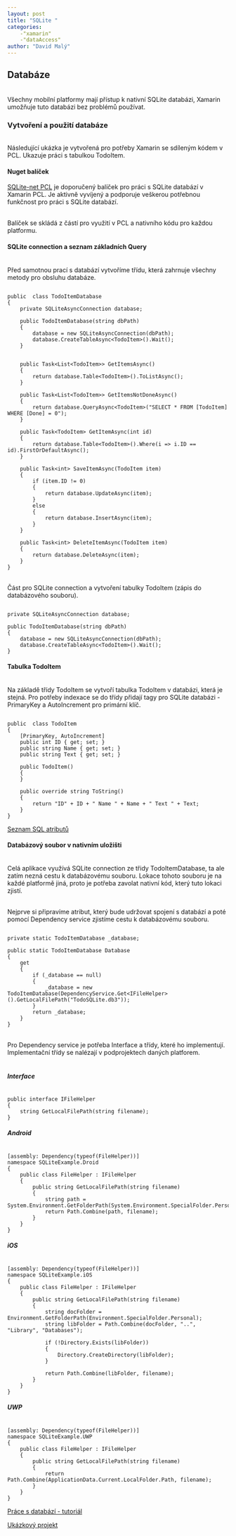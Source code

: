 ```yaml
---
layout: post
title: "SQLite "
categories:
    -"xamarin"
    -"dataAccess"
author: "David Malý"
--- 
```



## Databáze


<br>    Všechny mobilní platformy mají přístup k nativní SQLite databázi, Xamarin umožňuje tuto databázi bez problémů používat.<br>


### Vytvoření a použití databáze


<br>    Následující ukázka je vytvořená pro potřeby Xamarin se sdíleným kódem v PCL. Ukazuje práci s tabulkou TodoItem.<br>


#### Nuget balíček


[SQLite-net PCL](https://github.com/praeclarum/sqlite-net) je doporučený balíček pro práci s SQLite databází v Xamarin PCL. Je aktivně vyvíjený a podporuje veškerou potřebnou funkčnost pro práci s SQLite databází.<br>



<br>    Balíček se skládá z částí pro využití v PCL a nativního kódu pro každou platformu.<br>


#### SQLite connection a seznam základních Query


<br>    Před samotnou prací s databází vytvoříme třídu, která zahrnuje všechny metody pro obsluhu databáze.<br>


```

public  class TodoItemDatabase
{
    private SQLiteAsyncConnection database;

    public TodoItemDatabase(string dbPath)
    {
        database = new SQLiteAsyncConnection(dbPath);
        database.CreateTableAsync<TodoItem>().Wait();
    }


    public Task<List<TodoItem>> GetItemsAsync()
    {
        return database.Table<TodoItem>().ToListAsync();
    }

    public Task<List<TodoItem>> GetItemsNotDoneAsync()
    {
        return database.QueryAsync<TodoItem>("SELECT * FROM [TodoItem] WHERE [Done] = 0");
    }

    public Task<TodoItem> GetItemAsync(int id)
    {
        return database.Table<TodoItem>().Where(i => i.ID == id).FirstOrDefaultAsync();
    }

    public Task<int> SaveItemAsync(TodoItem item)
    {
        if (item.ID != 0)
        {
            return database.UpdateAsync(item);
        }
        else
        {
            return database.InsertAsync(item);
        }
    }

    public Task<int> DeleteItemAsync(TodoItem item)
    {
        return database.DeleteAsync(item);
    }
}

```


<br>    Část pro SQLite connection a vytvoření tabulky TodoItem (zápis do databázového souboru).<br>


```

private SQLiteAsyncConnection database;

public TodoItemDatabase(string dbPath)
{
    database = new SQLiteAsyncConnection(dbPath);
    database.CreateTableAsync<TodoItem>().Wait();
}

```

#### Tabulka TodoItem


<br>    Na základě třídy TodoItem se vytvoří tabulka TodoItem v databázi, která je stejná. Pro potřeby indexace se do třídy přidají tagy pro SQLite databázi - PrimaryKey a AutoIncrement pro primární klíč.<br>


```

public  class TodoItem
{
    [PrimaryKey, AutoIncrement]
    public int ID { get; set; }
    public string Name { get; set; }
    public string Text { get; set; }

    public TodoItem()
    {
    }

    public override string ToString()
    {
        return "ID" + ID + " Name " + Name + " Text " + Text;
    }
}

```
[Seznam SQL atributů](https://github.com/oysteinkrog/SQLite.Net-PCL/tree/master/src/SQLite.Net/Attributes)
#### Databázový soubor v nativním uložišti


<br>    Celá aplikace využívá SQLite connection ze třidy TodoItemDatabase, ta ale zatím nezná cestu k databázovému souboru. Lokace tohoto souboru je na každé platformě jiná, proto je potřeba zavolat nativní kód, který tuto lokaci zjistí.<br>



<br>    Nejprve si připravíme atribut, který bude udržovat spojení s databází a poté pomocí Dependency service zjistíme cestu k databázovému souboru.<br>


```

private static TodoItemDatabase _database;

public static TodoItemDatabase Database
{
    get
    {
        if (_database == null)
        {
            _database = new TodoItemDatabase(DependencyService.Get<IFileHelper>().GetLocalFilePath("TodoSQLite.db3"));
        }
        return _database;
    }
}

```


<br>    Pro Dependency service je potřeba Interface a třídy, které ho implementují. Implementační třídy se nalézají v podprojektech daných platforem.<br>


##### <br>    Interface<br>

```

public interface IFileHelper
{
    string GetLocalFilePath(string filename);
}

```

##### Android

```

[assembly: Dependency(typeof(FileHelper))]
namespace SQLiteExample.Droid
{
    public class FileHelper : IFileHelper
    {
        public string GetLocalFilePath(string filename)
        {
            string path = System.Environment.GetFolderPath(System.Environment.SpecialFolder.Personal);
            return Path.Combine(path, filename);
        }
    }
}

```

##### iOS

```

[assembly: Dependency(typeof(FileHelper))]
namespace SQLiteExample.iOS
{
    public class FileHelper : IFileHelper
    {
        public string GetLocalFilePath(string filename)
        {
            string docFolder = Environment.GetFolderPath(Environment.SpecialFolder.Personal);
            string libFolder = Path.Combine(docFolder, "..", "Library", "Databases");

            if (!Directory.Exists(libFolder))
            {
                Directory.CreateDirectory(libFolder);
            }

            return Path.Combine(libFolder, filename);
        }
    }
}

```

##### UWP

```

[assembly: Dependency(typeof(FileHelper))]
namespace SQLiteExample.UWP
{
    public class FileHelper : IFileHelper
    {
        public string GetLocalFilePath(string filename)
        {
            return Path.Combine(ApplicationData.Current.LocalFolder.Path, filename);
        }
    }
}

```
[Práce s databází - tutoriál](https://developer.xamarin.com/guides/xamarin-forms/working-with/databases/)



[Ukázkový projekt](https://github.com/malyda/Xamarin-SQLite)